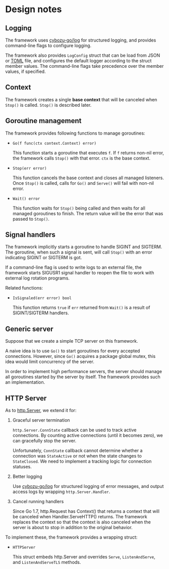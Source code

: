Design notes
============

Logging
-------

The framework uses [cybozu-go/log][log] for structured logging, and
provides command-line flags to configure logging.

The framework also provides `LogConfig` struct that can be load from
JSON or [TOML][] file, and configures the default logger according to
the struct member values.  The command-line flags take precedence
over the member values, if specified.

Context
-------

The framework creates a single **base context** that will be canceled
when `Stop()` is called.  `Stop()` is described later.

Goroutine management
--------------------

The framework provides following functions to manage goroutines:

* `Go(f func(ctx context.Context) error)`

    This function starts a goroutine that executes `f`.  If `f` returns
    non-nil error, the framework calls `Stop()` with that error.
    `ctx` is the base context.

* `Stop(err error)`

    This function cancels the base context and closes all managed
    listeners.  Once `Stop()` is called, calls for `Go()` and
    `Serve()` will fail with non-nil error.

* `Wait() error`

    This function waits for `Stop()` being called and then waits for
    all managed goroutines to finish.  The return value will be the error
    that was passed to `Stop()`.

Signal handlers
---------------

The framework implicitly starts a goroutine to handle SIGINT and SIGTERM.
The goroutine, when such a signal is sent, will call `Stop()` with an
error indicating SIGINT or SIGTERM is got.

If a command-line flag is used to write logs to an external file, the
framework starts SIGUSR1 signal handler to reopen the file to work with
external log rotation programs.

Related functions:

* `IsSignaled(err error) bool`

    This function returns `true` if `err` returned from `Wait()` is
    a result of SIGINT/SIGTERM handlers.

Generic server
--------------

Suppose that we create a simple TCP server on this framework.

A naive idea is to use `Go()` to start goroutines for every accepted
connections.  However, since `Go()` acquires a package global mutex,
this idea would limit concurrency of the server.

In order to implement high performance servers, the server should
manage all goroutines started by the server by itself.  The framework
provides such an implementation.

HTTP Server
-----------

As to [http.Server](https://golang.org/pkg/net/http/#Server), we extend it for:

1. Graceful server termination

    `http.Server.ConnState` callback can be used to track active
    connections.  By counting active connections (until it becomes zero),
    we can gracefully stop the server.

    Unfortunately, `ConnState` callback cannot determine whether a
    connection was `StateActive` or not when the state changes to
    `StateClosed`.  We need to implement a tracking logic for connection
    statuses.

2. Better logging

    Use [cybozu-go/log][log] for structured
    logging of error messages, and output access logs by wrapping
    `http.Server.Handler`.

3. Cancel running handlers

    Since Go 1.7, http.Request has Context() that returns a context
    that will be canceled when Handler.ServeHTTP() returns.  The framework
    replaces the context so that the context is also canceled when the
    server is about to stop in addition to the original behavior.

To implement these, the framework provides a wrapping struct:

* `HTTPServer`

    This struct embeds http.Server and overrides `Serve`, `ListenAndServe`,
    and `ListenAndServeTLS` methods.


[log]: https://github.com/cybozu-go/log/
[TOML]: https://github.com/toml-lang/toml
